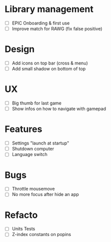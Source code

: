 

# Library management
- [ ] EPIC Onboarding & first use
- [ ] Improve match for RAWG (fix false positive)

# Design
- [ ] Add icons on top bar (cross & menu)
- [ ] Add small shadow on bottom of top

# UX
- [ ] Big thumb for last game
- [ ] Show infos on how to navigate with gamepad

# Features
- [ ] Settings "launch at startup"
- [ ] Shutdown computer
- [ ] Language switch

# Bugs
- [ ] Throttle mousemove
- [ ] No more focus after hide an app

# Refacto
- [ ] Units Tests
- [ ] Z-index constants on popins